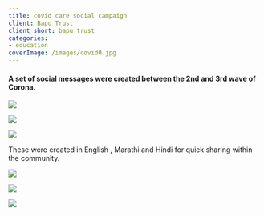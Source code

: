 ```yaml
---
title: covid care social campaign
client: Bapu Trust
client_short: bapu trust
categories:
- education
coverImage: /images/covid0.jpg
---
```


#### A set of social messages were created between the 2nd and 3rd wave of Corona. 

![]({{site.baseurl}}/images/covid1.jpg)

![]({{site.baseurl}}/images/covid6.jpg)

![]({{site.baseurl}}/images/covid3.jpg)

These were created in English , Marathi and Hindi for quick sharing within the community.


![]({{site.baseurl}}/images/covid4.jpg)

![]({{site.baseurl}}/images/covid7.jpg)

![]({{site.baseurl}}/images/covid8.jpg)


